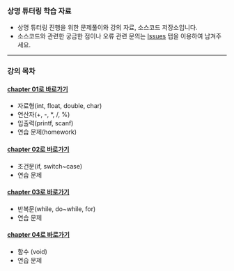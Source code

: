 ### 상명 튜터링 학습 자료
- 상명 튜터링 진행을 위한 문제풀이와 강의 자료, 소스코드 저장소입니다.
- 소스코드와 관련한 궁금한 점이나 오류 관련 문의는 [Issues](https://github.com/piaochung/c_study/issues) 탭을 이용하여 남겨주세요.
---
### 강의 목차
#### [chapter 01로 바로가기](https://github.com/piaochung/c_study/tree/main/data/chapter1_presentation.pdf)
- 자료형(int, float, double, char)
- 연산자(+, -, *, /, %) 
- 입출력(printf, scanf)
- 연습 문제(homework)
#### [chapter 02로 바로가기](https://github.com/piaochung/c_study/tree/main/chapter2_presentation.pdf)
- 조건문(if, switch~case)
- 연습 문제
#### [chapter 03로 바로가기](https://github.com/piaochung/c_study/tree/main/%EC%86%8C%EC%8A%A4%20%EC%BD%94%EB%93%9C/chap3)
- 반복문(while, do~while, for)
- 연습 문제

#### [chapter 04로 바로가기](https://github.com/piaochung/c_study/tree/main/%EC%86%8C%EC%8A%A4%20%EC%BD%94%EB%93%9C/chap4)
- 함수 (void)
- 연습 문제
